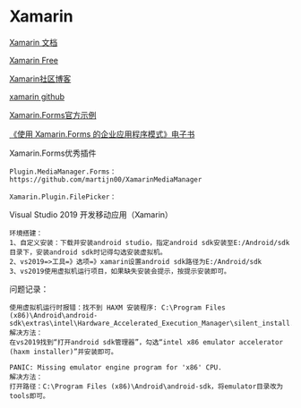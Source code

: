 # Xamarin


[Xamarin 文档](https://docs.microsoft.com/zh-cn/xamarin/)

[Xamarin Free](https://dotnet.microsoft.com/apps/xamarin)

[Xamarin社区博客](https://devblogs.microsoft.com/xamarin)

[xamarin github](https://github.com/xamarin)

[Xamarin.Forms官方示例](https://docs.microsoft.com/zh-cn/samples/browse/?products=xamarin&term=Xamarin.Forms)

[《使用 Xamarin.Forms 的企业应用程序模式》电子书](https://docs.microsoft.com/zh-cn/xamarin/xamarin-forms/enterprise-application-patterns/)

Xamarin.Forms优秀插件
```
Plugin.MediaManager.Forms：
https://github.com/martijn00/XamarinMediaManager

Xamarin.Plugin.FilePicker：

```

Visual Studio 2019 开发移动应用（Xamarin）
```
环境搭建：
1、自定义安装：下载并安装android studio，指定android sdk安装至E:/Android/sdk目录下，安装android sdk时记得勾选安装虚拟机。
2、vs2019=>工具=》选项=》xamarin设置android sdk路径为E:/Android/sdk
3、vs2019使用虚拟机运行项目，如果缺失安装会提示，按提示安装即可。
```

问题记录：
```
使用虚拟机运行时报错：找不到 HAXM 安装程序: C:\Program Files (x86)\Android\android-sdk\extras\intel\Hardware_Accelerated_Execution_Manager\silent_install.bat
解决方法：
在vs2019找到“打开android sdk管理器”，勾选“intel x86 emulator accelerator (haxm installer)”并安装即可。

PANIC: Missing emulator engine program for 'x86' CPU.
解决方法：
打开路径：C:\Program Files (x86)\Android\android-sdk，将emulator目录改为tools即可。
```